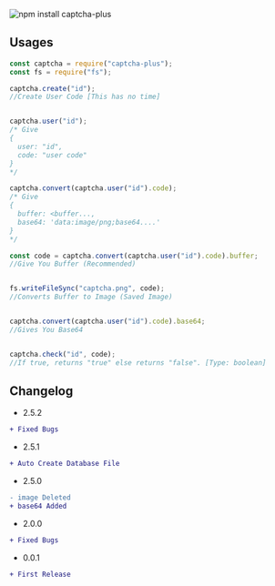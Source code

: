 ![npm install captcha-plus](https://nodei.co/npm/captcha-plus.png?downloads=true&downloadRank=true&stars=true)

## Usages

```js
const captcha = require("captcha-plus");
const fs = require("fs");

captcha.create("id"); 
//Create User Code [This has no time]


captcha.user("id");
/* Give
{
  user: "id",
  code: "user code"
}
*/

captcha.convert(captcha.user("id").code);
/* Give
{
  buffer: <buffer...,
  base64: 'data:image/png;base64....'
}
*/

const code = captcha.convert(captcha.user("id").code).buffer; 
//Give You Buffer (Recommended)


fs.writeFileSync("captcha.png", code); 
//Converts Buffer to Image (Saved Image)


captcha.convert(captcha.user("id").code).base64; 
//Gives You Base64


captcha.check("id", code); 
//If true, returns "true" else returns "false". [Type: boolean]
```

##

## Changelog
- 2.5.2

```diff
+ Fixed Bugs
```

- 2.5.1

```diff
+ Auto Create Database File
```

- 2.5.0

```diff
- image Deleted
+ base64 Added
```

- 2.0.0

```diff
+ Fixed Bugs
```

- 0.0.1

```diff
+ First Release
```

##
